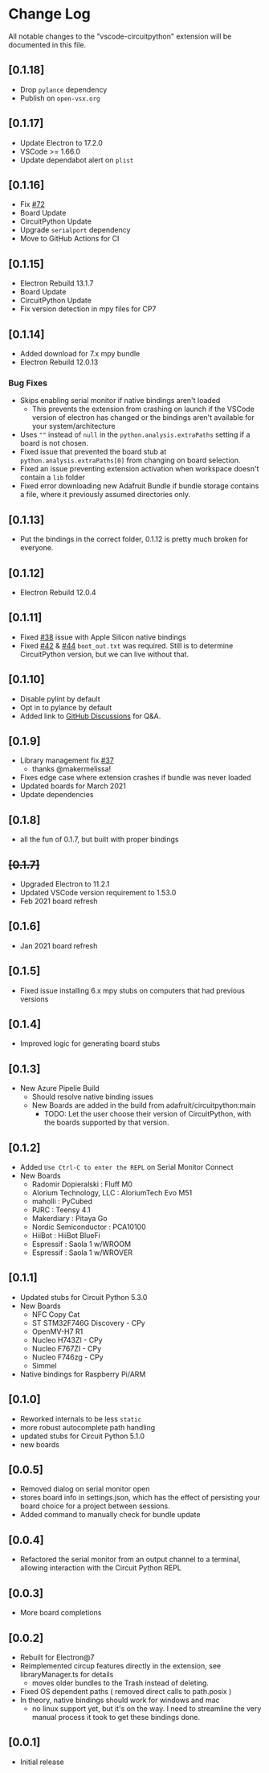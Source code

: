 # Change Log

All notable changes to the "vscode-circuitpython" extension will be documented
in this file.

## [0.1.18]
- Drop `pylance` dependency
- Publish on `open-vsx.org`

## [0.1.17]
- Update Electron to 17.2.0
- VSCode >= 1.66.0
- Update dependabot alert on `plist`

## [0.1.16]
- Fix [#72](https://github.com/joedevivo/vscode-circuitpython/issues/72)
- Board Update
- CircuitPython Update
- Upgrade `serialport` dependency
- Move to GitHub Actions for CI

## [0.1.15]
- Electron Rebuild 13.1.7
- Board Update
- CircuitPython Update
- Fix version detection in mpy files for CP7

## [0.1.14]

- Added download for 7.x mpy bundle
- Electron Rebuild 12.0.13

### Bug Fixes
- Skips enabling serial monitor if native bindings aren't loaded
  - This prevents the extension from crashing on launch if the VSCode version of
    electron has changed or the bindings aren't available for your
    system/architecture
- Uses `""` instead of `null` in the `python.analysis.extraPaths` setting if a
  board is not chosen.
- Fixed issue that prevented the board stub at `python.analysis.extraPaths[0]`
  from changing on board selection.
- Fixed an issue preventing extension activation when workspace doesn't contain a `lib` folder
- Fixed error downloading new Adafruit Bundle if bundle storage contains a file,
  where it previously assumed directories only.
## [0.1.13]
- Put the bindings in the correct folder, 0.1.12 is pretty much broken for everyone.
## [0.1.12]
- Electron Rebuild 12.0.4

## [0.1.11]
- Fixed [#38](https://github.com/joedevivo/vscode-circuitpython/pull/37)
  issue with Apple Silicon native bindings
- Fixed [#42](https://github.com/joedevivo/vscode-circuitpython/pull/42) &
  [#44](https://github.com/joedevivo/vscode-circuitpython/pull/44)
  `boot_out.txt` was required. Still is to determine CircuitPython version, but
  we can live without that.

## [0.1.10]
- Disable pylint by default
- Opt in to pylance by default
- Added link to [GitHub Discussions](https://github.com/joedevivo/vscode-circuitpython/discussions) for Q&A.


## [0.1.9]
- Library management fix [#37](https://github.com/joedevivo/vscode-circuitpython/pull/37)
  - thanks @makermelissa!
- Fixes edge case where extension crashes if bundle was never loaded
- Updated boards for March 2021
- Update dependencies

## [0.1.8]
- all the fun of 0.1.7, but built with proper bindings

## ~~[0.1.7]~~
- Upgraded Electron to 11.2.1
- Updated VSCode version requirement to 1.53.0
- Feb 2021 board refresh

## [0.1.6]
- Jan 2021 board refresh

## [0.1.5]
- Fixed issue installing 6.x mpy stubs on computers that had previous versions

## [0.1.4]
- Improved logic for generating board stubs

## [0.1.3]
- New Azure Pipelie Build
  - Should resolve native binding issues
  - New Boards are added in the build from adafruit/circuitpython:main
    - TODO: Let the user choose their version of CircuitPython, with the boards supported by that version.

## [0.1.2]
- Added `Use Ctrl-C to enter the REPL` on Serial Monitor Connect
- New Boards
  - Radomir Dopieralski : Fluff M0
  - Alorium Technology, LLC : AloriumTech Evo M51
  - maholli : PyCubed
  - PJRC : Teensy 4.1
  - Makerdiary : Pitaya Go
  - Nordic Semiconductor : PCA10100
  - HiiBot : HiiBot BlueFi
  - Espressif : Saola 1 w/WROOM
  - Espressif : Saola 1 w/WROVER

## [0.1.1]
- Updated stubs for Circuit Python 5.3.0
- New Boards
  - NFC Copy Cat
  - ST STM32F746G Discovery - CPy
  - OpenMV-H7 R1
  - Nucleo H743ZI - CPy
  - Nucleo F767ZI - CPy
  - Nucleo F746zg - CPy
  - Simmel
- Native bindings for Raspberry Pi/ARM

## [0.1.0]

- Reworked internals to be less `static`
- more robust autocomplete path handling
- updated stubs for Circuit Python 5.1.0
- new boards

## [0.0.5]

- Removed dialog on serial monitor open
- stores board info in settings.json, which has the effect of persisting your
  board choice for a project between sessions.
- Added command to manually check for bundle update

## [0.0.4]

- Refactored the serial monitor from an output channel to a terminal, allowing
  interaction with the Circuit Python REPL

## [0.0.3]

- More board completions

## [0.0.2]

- Rebuilt for Electron@7
- Reimplemented circup features directly in the extension, see libraryManager.ts for details
  - moves older bundles to the Trash instead of deleting.
- Fixed OS dependent paths ( removed direct calls to path.posix )
- In theory, native bindings should work for windows and mac
  - no linux support yet, but it's on the way. I need to streamline the very
    manual process it took to get these bindings done.

## [0.0.1]

- Initial release